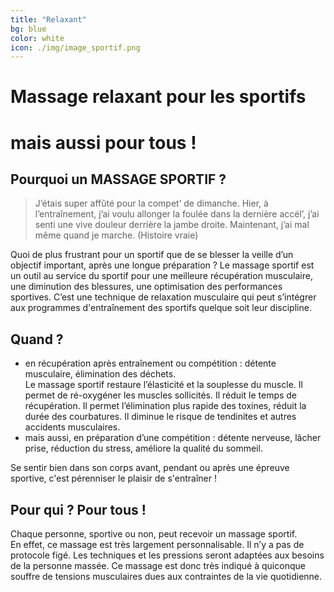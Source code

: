 ```yaml
---
title: "Relaxant"
bg: blue
color: white
icon: ./img/image_sportif.png
---
```


# Massage relaxant pour les sportifs  
# mais aussi pour tous !

## Pourquoi un MASSAGE SPORTIF ?

> J’étais super affûté pour la compet’ de dimanche. Hier, à l’entraînement, j’ai voulu allonger la foulée dans la dernière accél’, j’ai senti une vive douleur derrière la jambe droite. Maintenant, j’ai mal même quand je marche. (Histoire vraie)


Quoi de plus frustrant pour un sportif que de se blesser la veille d’un objectif important, après une longue préparation ?
Le massage sportif est un outil au service du sportif pour une meilleure récupération musculaire, une diminution des blessures, une optimisation des performances sportives. C’est une technique de relaxation musculaire qui peut s’intégrer aux programmes d'entraînement des sportifs quelque soit leur discipline.  

## Quand ?
- en récupération après entraînement ou compétition : détente musculaire, élimination des déchets.  
Le massage sportif restaure l’élasticité et la souplesse du muscle. Il permet de ré-oxygéner les muscles sollicités. Il réduit le temps de récupération. Il permet l’élimination plus rapide des toxines, réduit la durée des courbatures. Il diminue le risque de tendinites et autres accidents musculaires.
- mais aussi, en préparation d’une compétition : détente nerveuse, lâcher prise, réduction du stress, améliore la qualité du sommeil.  

Se sentir bien dans son corps avant, pendant ou après une épreuve sportive, c'est pérenniser le plaisir de s'entraîner !

## Pour qui ? Pour tous !
Chaque personne, sportive ou non, peut recevoir un massage sportif.  
En effet, ce massage est très largement personnalisable. Il n’y a pas de protocole figé. Les techniques et les pressions seront adaptées aux besoins de la personne massée. Ce massage est donc très indiqué à quiconque souffre de tensions musculaires dues aux contraintes de la vie quotidienne.
